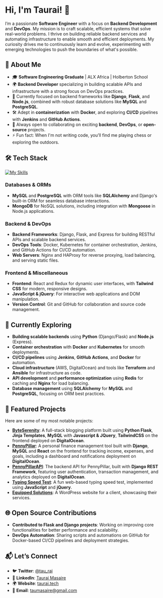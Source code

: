 # Hi, I'm Taurai! 👋

I’m a passionate **Software Engineer** with a focus on **Backend Development** and **DevOps**. My mission is to craft scalable, efficient systems that solve real-world problems. I thrive on building reliable backend services and automating infrastructure to enable smooth and efficient deployments. My curiosity drives me to continuously learn and evolve, experimenting with emerging technologies to push the boundaries of what's possible.

## 🚀 About Me

- 🎓 **Software Engineering Graduate** | ALX Africa | Holberton School
- 🌍 **Backend Developer** specializing in building scalable APIs and infrastructure with a strong focus on DevOps practices.
- 🔧 Currently focused on backend frameworks like **Django**, **Flask**, and **Node.js**, combined with robust database solutions like **MySQL** and **PostgreSQL**.
- 🛠️ Adept in **containerization** with **Docker**, and exploring **CI/CD** pipelines with **Jenkins** and **GitHub Actions**.
- 🧠 Always open to collaborating on exciting **backend**, **DevOps**, or **open-source** projects.
- ⚡ Fun fact: When I'm not writing code, you’ll find me playing chess or exploring the outdoors.

## 🛠️ Tech Stack

[![My Skills](https://skillicons.dev/icons?i=python,django,flask,nodejs,express,js,html,css,tailwindcss,mysql,postgres,mongodb,docker,nginx,bash,git,linux,vim,vscode,redis,wordpress,github,heroku&perline=9)](https://skillicons.dev)

### Databases & ORMs

- **MySQL** and **PostgreSQL** with ORM tools like **SQLAlchemy** and Django's built-in ORM for seamless database interactions.
- **MongoDB** for NoSQL solutions, including integration with **Mongoose** in Node.js applications.

### Backend & DevOps

- **Backend Frameworks**: Django, Flask, and Express for building RESTful APIs and scalable backend services.
- **DevOps Tools**: Docker, Kubernetes for container orchestration, Jenkins, and GitHub Actions for CI/CD automation.
- **Web Servers**: Nginx and HAProxy for reverse proxying, load balancing, and serving static files.

### Frontend & Miscellaneous

- **Frontend**: React and Redux for dynamic user interfaces, with **Tailwind CSS** for modern, responsive designs.
- **JavaScript & jQuery**: For interactive web applications and DOM manipulation.
- **Version Control**: Git and GitHub for collaboration and source code management.

## 🌱 Currently Exploring

- **Building scalable backends** using **Python** (Django/Flask) and **Node.js** (Express).
- **Container orchestration** with **Docker** and **Kubernetes** for smooth deployments.
- **CI/CD pipelines** using **Jenkins**, **GitHub Actions**, and **Docker** for automation.
- **Cloud infrastructure** (AWS, DigitalOcean) and tools like **Terraform** and **Ansible** for infrastructure as code.
- **API development** and **performance optimization** using **Redis** for caching and **Nginx** for load balancing.
- **Database management** using **SQLAlchemy** for **MySQL** and **PostgreSQL**, focusing on ORM best practices.

## 🌟 Featured Projects

Here are some of my most notable projects:

- **[ByteSerenity](https://www.byteserenity.social)**: A full-stack blogging platform built using **Python Flask**, **Jinja Templates**, **MySQL** with **Javascript & JQuery**, **TailwindCSS** on the frontend deployed on **DigitalOcean**.
- **[PennyPillar](https://pennypillar.taurai.tech)**: A personal finance management tool built with **Django**, **MySQL** and **React** on the frontend for tracking income, expenses, and goals, including a dashboard and notifications deployment on **DigitalOcean**.
- **[PennyPillarAPI](https://taurai.tech/swagger)**: The backend API for PennyPillar, built with **Django REST Framework**, featuring user authentication, transaction management, and analytics deployed on **DigitalOcean**.
- **[Typing Speed Test](https://tau-rai.github.io/typing-speed-test/)**: A fun web-based typing speed test, implemented using **JavaScript** and **jQuery**.
- **[Equipped Solutions](https://equippedsolutions.co.za)**: A WordPress website for a client, showcasing their services.

## 🌐 Open Source Contributions

- **Contributed to Flask and Django projects**: Working on improving core functionalities for better performance and scalability.
- **DevOps Automation**: Sharing scripts and automations on GitHub for Docker-based CI/CD pipelines and deployment strategies.

## 📬 Let’s Connect

- 🐦 **Twitter**: [@tau_rai](https://twitter.com/tau_rai)
- 💼 **LinkedIn**: [Taurai Masaire](https://linkedin.com/m/taurai-masaire)
- 🌍 **Website**: [taurai.tech](https://taurai.tech)
- 📧 **Email**:   [taumasaire@gmail.com](mailto:taumasaire@gmail.com)



  
